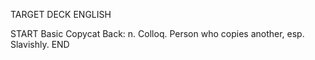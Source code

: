 TARGET DECK
ENGLISH

START
Basic
Copycat
Back: n. Colloq. Person who copies another, esp. Slavishly.
END
